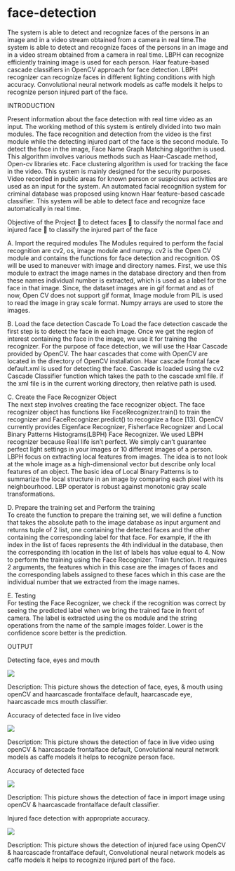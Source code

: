 # face-detection
The system is able to detect and recognize faces of the persons in an image and in a video stream obtained from a camera in real time.The system is able to detect and recognize faces of the persons in an image and in a video stream obtained from a camera in real time. LBPH can recognize efficiently training image is used for each person. Haar feature-based cascade classifiers in OpenCV approach for face detection. LBPH recognizer can recognize faces in different lighting conditions with high accuracy. Convolutional neural network models as caffe models it helps to recognize person injured part of the face.

INTRODUCTION

Present information about the face detection with real time video as an input. The working method of this system is entirely divided into two main modules. The face recognition and detection from the video is the first module while the detecting injured part of the face is the second module. To detect the face in the image, Face Name Graph Matching algorithm is used. This algorithm involves various methods such as Haar-Cascade method, Open-cv libraries etc. Face clustering algorithm is used for tracking the face in the video. This system is mainly designed for the security purposes. Video recorded in public areas for known person or suspicious activities are used as an input for the system. An automated facial recognition system for criminal database was proposed using known Haar feature-based cascade classifier. This system will be able to detect face and recognize face automatically in real time.

Objective of the Project
	to detect faces
 to classify the normal face and injured face
 to classify the injured part of the face

A. Import the required modules
The Modules required to perform the facial recognition are cv2, os, image module and numpy. cv2 is the Open CV module and contains the functions for face detection and recognition. OS will be used to maneuver with image and directory names. First, we use this module to extract the image names in the database directory and then from these names individual number is extracted, which is used as a label for the face in that image. Since, the dataset images are in gif format and as of now, Open CV does not support gif format, Image module from PIL is used to read the image in gray scale format. Numpy arrays are used to store the images.

B. Load the face detection Cascade
To Load the face detection cascade the first step is to detect the face in each image. Once we get the region of interest containing the face in the image, we use it for training the recognizer. For the purpose of face detection, we will use the Haar Cascade provided by OpenCV. The haar cascades that come with OpenCV are located in the directory of OpenCV installation. Haar cascade frontal face default.xml is used for detecting the face. Cascade is loaded using the cv2 Cascade Classifier function which takes the path to the cascade xml file. if the xml file is in the current working directory, then relative path is used.

C. Create the Face Recognizer Object  
The next step involves creating the face recognizer object. The face recognizer object has functions like FaceRecognizer.train() to train the recognizer and FaceRecognizer.predict() to recognize a face [13]. OpenCV currently provides Eigenface Recognizer, Fisherface Recognizer and Local Binary Patterns Histograms(LBPH) Face Recognizer. We used LBPH recognizer because Real life isn’t perfect. We simply can’t guarantee perfect light settings in your images or 10 different images of a person. LBPH focus on extracting local features from images. The idea is to not look at the whole image as a high-dimensional vector but describe only local features of an object. The basic idea of Local Binary Patterns is to summarize the local structure in an image by comparing each pixel with its neighbourhood. LBP operator is robust against monotonic gray scale transformations.

D. Prepare the training set and Perform the training  
To create the function to prepare the training set, we will define a function that takes the absolute path to the image database as input argument and returns tuple of 2 list, one containing the detected faces and the other containing the corresponding label for that face. For example, if the ith index in the list of faces represents the 4th individual in the database, then the corresponding ith location in the list of labels has value equal to 4.   Now to perform the training using the Face Recognizer. Train function. It requires 2 arguments, the features which in this case are the images of faces and the corresponding labels assigned to these faces which in this case are the individual number that we extracted from the image names.

E. Testing   
For testing the Face Recognizer, we check if the recognition was correct by seeing the predicted label when we bring the trained face in front of camera. The label is extracted using the os module and the string operations from the name of the sample images folder. Lower is the confidence score better is the prediction.

OUTPUT

Detecting face, eyes and mouth 

![](https://github.com/Sindhuvm26/face-detection/blob/main/detect1.PNG)

Description: This picture shows the detection of face, eyes, & mouth using openCV and haarcascade frontalface default, haarcascade eye, haarcascade mcs mouth classifier.

Accuracy of detected face in live video

![](https://github.com/Sindhuvm26/face-detection/blob/main/detect2.PNG)

Description: This picture shows the detection of face in live video using openCV & haarcascade frontalface default, Convolutional neural network models as caffe models it helps to recognize person face.

Accuracy of detected face

![](https://github.com/Sindhuvm26/face-detection/blob/main/detect3.PNG)

Description: This picture shows the detection of face in import image using openCV & haarcascade frontalface default classifier.

Injured face detection with appropriate accuracy.

![](https://github.com/Sindhuvm26/face-detection/blob/main/detect4.PNG)

Description: This picture shows the detection of injured face using OpenCV & haarcascade frontalface default, Convolutional neural network models as caffe models it helps to recognize injured part of the face.


























